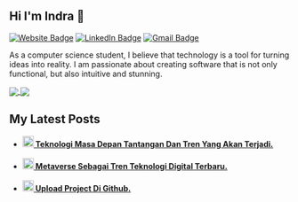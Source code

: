 ## Hi I'm Indra 👋

[![Website Badge](https://img.shields.io/badge/-Indra%20Dwiyulianto-47CCCC?style=flat&logo=Google-Chrome&logoColor=white)](https://indradwiyulianto.my.id/)
[![LinkedIn Badge](https://img.shields.io/badge/-indra%20dwiyulianto-0A66C2?style=flat&logo=linkedin&logoColor=white)](https://www.linkedin.com/in/indra-dwiyulianto/)
[![Gmail Badge](https://img.shields.io/badge/-workingindra1-c14438?style=flat&logo=Gmail&logoColor=white&link=mailto:workingindra1@gmail.com)](mailto:workingindra1@gmail.com)

<!--
- 🔭 I’m currently working on ...
- 🌱 I’m currently learning ...
-->

As a computer science student, I believe that technology is a tool for turning ideas into reality. I am passionate about creating software that is not only functional, but also intuitive and stunning.

<a href="https://github.com/idyulianto">
  <img align="center" src="https://github-readme-stats.vercel.app/api?username=idyulianto&count_private=true&show_icons=true&theme=chartreuse-dark" />
</a>
<a href="https://github.com/idyulianto">
  <img align="center" src="https://github-readme-stats.vercel.app/api/top-langs/?username=idyulianto&layout=compact&theme=chartreuse-dark&langs_count=8" />
</a>

## My Latest Posts
<ul>
  <li><a href="https://indradwiyulianto.my.id/blog-detail/teknologi-masa-depan-tantangan-dan-tren-yang-akan-terjadi"><b><img src="https://indradwiyulianto.my.id/assets/uploads/blog/88e8aef0f4402ef21d2c24543e55020c.jpg" width="20" alt="post_1" /> Teknologi Masa Depan Tantangan Dan Tren Yang Akan Terjadi.</i></li><br>
  <li><a href="https://indradwiyulianto.my.id/blog-detail/metaverse-sebagai-tren-teknologi-digital-terbaru"><b><img src="https://indradwiyulianto.my.id/assets/uploads/blog/6a9c7ccb804b55fbc9354be383d7c8c5.jpg" width="20" alt="post_2" /> Metaverse Sebagai Tren Teknologi Digital Terbaru.</i></li><br>
  <li><a href="https://indradwiyulianto.my.id/blog-detail/upload-project-di-github"><b><img src="https://indradwiyulianto.my.id/assets/uploads/blog/71dadc0e921d77671549d73893c4c7c2.png" width="20" alt="post_3" /> Upload Project Di Github.</i></li>
</ul>
